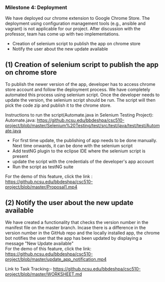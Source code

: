 ### Milestone 4: Deployment <br>

We have deployed our chrome extension to Google Chrome Store. The deployment using configuration management tools (e.g., ansible and vagrant) is not applicable for our project. After discussion with the professor, team has come up with two implementations.<br>
* Creation of selenium script to publish the app on chrome store
* Notify the user about the new update available
## (1) Creation of selenium script to publish the app on chrome store
To publish the newer version of the app, developer has to access chrome store account and follow the deployment process. We have completely automated this process using selenium script. Once the developer needs to update the version, the selenium script should be run. The script will then pick the code zip and publish it to the chrome store. <br>

Instructions to run the script(Automate.java in Selenium Testing Project):<br>
Automate.java: https://github.ncsu.edu/bbdeshpa/csc510-project/blob/master/Selenium%20Testing/test/src/test/java/test/test/Automate.java
* For first time update, the publishing of app needs to be done manually. Next time onwards, it can be done with the selenium script
* Add testNG plugin to the eclipse IDE where the selenium script is present
* update the script with the credentials of the developer's app account
* Run the script as testNG suite

For the demo of this feature, click the link : https://github.ncsu.edu/bbdeshpa/csc510-project/blob/master/Proposal1.mp4

## (2) Notify the user about the new update available
We have created a functionality that checks the version number in the manifest file on the master branch. Incase there is a difference in the version number in the GitHub repo and the locally installed app, the chrome bot notifies the user that the app has been updated by displaying a message "New Update available"<br>
For the demo of this feature, click the link: https://github.ncsu.edu/bbdeshpa/csc510-project/blob/master/update_app_notification.mp4

Link to Task Tracking:- https://github.ncsu.edu/bbdeshpa/csc510-project/blob/master/WORKSHEET.md




